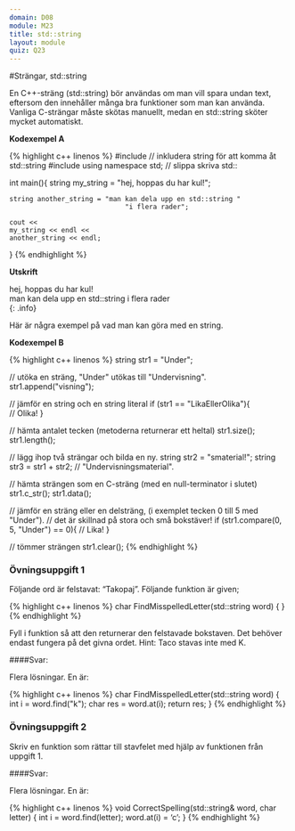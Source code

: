 ```yaml
---
domain: D08
module: M23
title: std::string
layout: module
quiz: Q23
---
```


#Strängar, std::string

En C++-sträng (std::string) bör användas om man vill spara undan text, 
eftersom den innehåller många bra funktioner som man kan använda. 
Vanliga C-strängar måste skötas manuellt, medan en std::string sköter mycket automatiskt.

__Kodexempel A__

{% highlight c++ linenos %}
    #include <iostream>
// inkludera string för att komma åt std::string
#include <string>
using namespace std; // slippa skriva std::
 
int main(){
    string my_string = "hej, hoppas du har kul!";
 
    string another_string = "man kan dela upp en std::string "
                                 "i flera rader";
 
    cout <<
    my_string << endl <<
    another_string << endl;
}
{% endhighlight %}

__Utskrift__

hej, hoppas du har kul!  
man kan dela upp en std::string i flera rader  
{: .info}

Här är några exempel på vad man kan göra med en string.

__Kodexempel B__

{% highlight c++ linenos %}
string str1 = "Under";
 
// utöka en sträng, "Under" utökas till "Undervisning".
str1.append("visning"); 
 
 
// jämför en string och en string literal
if (str1 == "LikaEllerOlika"){  
    // Olika!
}
 
 
// hämta antalet tecken (metoderna returnerar ett heltal)
str1.size();
str1.length();
 
 
// lägg ihop två strängar och bilda en ny.
string str2 = "smaterial!";
string str3 = str1 + str2;  // "Undervisningsmaterial".
                           
 
// hämta strängen som en C-sträng (med en null-terminator i slutet)
str1.c_str();
str1.data();
 
 
// jämför en sträng eller en delsträng, (i exemplet tecken 0 till 5 med "Under").
// det är skillnad på stora och små bokstäver!
if (str1.compare(0, 5, "Under") == 0){
    // Lika!
}
 
 
// tömmer strängen 
str1.clear();
{% endhighlight %}

### Övningsuppgift 1

Följande ord är felstavat: “Takopaj”. Följande funktion är given;

{% highlight c++ linenos %}
char FindMisspelledLetter(std::string word)
{
}
{% endhighlight %}

Fyll i funktion så att den returnerar den felstavade bokstaven. Det behöver endast fungera på det givna ordet. Hint: Taco stavas inte med K.

####Svar:

Flera lösningar. En är:

{% highlight c++ linenos %}
char FindMisspelledLetter(std::string word)
{
    int i = word.find("k");
    char res = word.at(i);
    return res;
}
{% endhighlight %}

### Övningsuppgift 2

Skriv en funktion som rättar till stavfelet med hjälp av funktionen från uppgift 1.

####Svar:

Flera lösningar. En är:

{% highlight c++ linenos %}
void CorrectSpelling(std::string& word, char letter)
{
    int i = word.find(letter);
    word.at(i) = ‘c’;
}
{% endhighlight %}